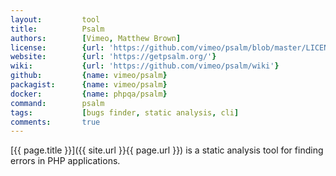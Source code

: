 ```yaml
---
layout:         tool
title:          Psalm
authors:        [Vimeo, Matthew Brown]
license:        {url: 'https://github.com/vimeo/psalm/blob/master/LICENSE', label: 'MIT License'}
website:        {url: 'https://getpsalm.org/'}
wiki:           {url: 'https://github.com/vimeo/psalm/wiki'}
github:         {name: vimeo/psalm}
packagist:      {name: vimeo/psalm}          
docker:         {name: phpqa/psalm}     
command:        psalm 
tags:           [bugs finder, static analysis, cli] 
comments:       true
---
```


[{{ page.title }}]({{ site.url }}{{ page.url }}) is a static analysis tool for finding errors in PHP applications.

<!--more--> 
